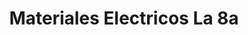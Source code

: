 ---
title: "Materiales Electricos La 8a"
url: /pereira/materiales-electricos-la-8a/
shop: eléctrico
---